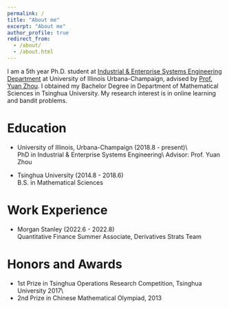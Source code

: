 ```yaml
---
permalink: /
title: "About me"
excerpt: "About me"
author_profile: true
redirect_from: 
  - /about/
  - /about.html
---
```


I am a 5th year Ph.D. student at [Industrial & Enterprise Systems Engineering Department](https://ise.illinois.edu/) at University of Illinois Urbana-Champaign, advised by [Prof. Yuan Zhou](https://scholar.google.com/citations?hl=en&user=j4Fshz0AAAAJ&view_op=list_works&sortby=pubdate). I obtained my Bachelor Degree in Department of Mathematical Sciences in Tsinghua University. My research interest is in online learning and bandit problems.

Education 
=====
* University of Illinois, Urbana-Champaign (2018.8 - present)\  
PhD in Industrial & Enterprise Systems Engineering\ 
Advisor: Prof. Yuan Zhou

* Tsinghua University (2014.8 - 2018.6)\
  B.S. in Mathematical Sciences

Work Experience
======
* Morgan Stanley (2022.6 - 2022.8)\
  Quantitative Finance Summer Associate, Derivatives Strats Team


Honors and Awards
=======
* 1st Prize in Tsinghua Operations Research Competition, Tsinghua University 2017\
* 2nd Prize in Chinese Mathematical Olympiad, 2013